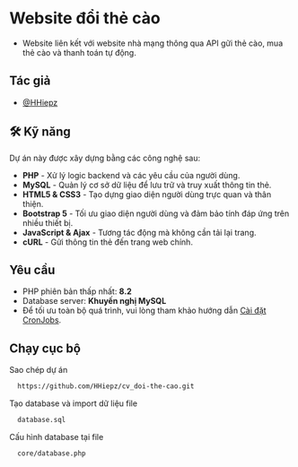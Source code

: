 
# Website đổi thẻ cào

* Website liên kết với website nhà mạng thông qua API gữi thẻ cào, mua thẻ cào và thanh toán tự động.


## Tác giả

- [@HHiepz](https://www.github.com/hhiepz)

## 🛠 Kỹ năng
Dự án này được xây dựng bằng các công nghệ sau:

* **PHP** - Xử lý logic backend và các yêu cầu của người dùng.
* **MySQL** - Quản lý cơ sở dữ liệu để lưu trữ và truy xuất thông tin thẻ.
* **HTML5 & CSS3** - Tạo dựng giao diện người dùng trực quan và thân thiện.
* **Bootstrap 5** - Tối ưu giao diện người dùng và đảm bảo tính đáp ứng trên nhiều thiết bị.
* **JavaScript & Ajax** - Tương tác động mà không cần tải lại trang.
* **cURL** - Gửi thông tin thẻ đến trang web chính.
## Yêu cầu

- PHP phiên bản thấp nhất: **8.2**
- Database server: **Khuyến nghị MySQL**
- Để tối ưu toàn bộ quá trình, vui lòng tham khảo hướng dẫn [Cài đặt CronJobs](./CRONJOB.MD).

## Chạy cục bộ

Sao chép dự án

```bash
  https://github.com/HHiepz/cv_doi-the-cao.git
```

Tạo database và import dữ liệu file 

```bash
  database.sql
```

Cấu hình database tại file

```bash
  core/database.php
```
